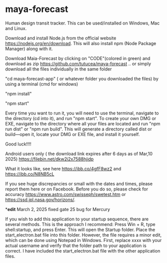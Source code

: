 # maya-forecast
Human design transit tracker. This can be used/installed on Windows, Mac and Linux.

Download and install Node.js from the official website https://nodejs.org/en/download. This will also install npm (Node Package Manager) along with it.

Download Maia-Forecast by clicking on "CODE"(colored in green) and download as zip https://github.com/tutucea/maya-forecast .. or simply download all the files individually in the same folder  

"cd maya-forecast-app" ( or whatever folder you downloaded the files) by using a terminal (cmd for windows)

"npm install"

"npm start"

Every time you want to run it, you will need to use the terminal, navigate to the directory (cd into it), and run "npm start". To create your own DMG or EXE, navigate to the directory where all your files are located and run "npm run dist" or "npm run build". This will generate a directory called dist or build—open it, locate your DMG or EXE file, and install it yourself.

Good luck!!!!



Android users only ( the download link expires after 6 days as of Mar,10 2025) https://filebin.net/dkw2i2x7588hjidp


What it looks like, see here https://ibb.co/4gfF8wz2 and https://ibb.co/N8NB5cL


If you see huge discrepancies or small with the dates and times, please report them here or on Facebook. Before you do so, please check for accuracy https://www.astro.com/swisseph/swetest.htm or https://ssd.jpl.nasa.gov/horizons/.


*****edit****
March 2, 2025 fixed gate 25 bug for Mercury


If you wish to add this application to your startup sequence, there are several methods. This is the approach I recommend: Press Win + R, type shell:startup, and press Enter. This will open the Startup folder. Place the start_electron.bat file into this folder. However, the file requires a minor edit, which can be done using Notepad in Windows. First, replace xxxx with your actual username and verify that the folder path to your application is correct. I have included the start_electron.bat file with the other application files.
